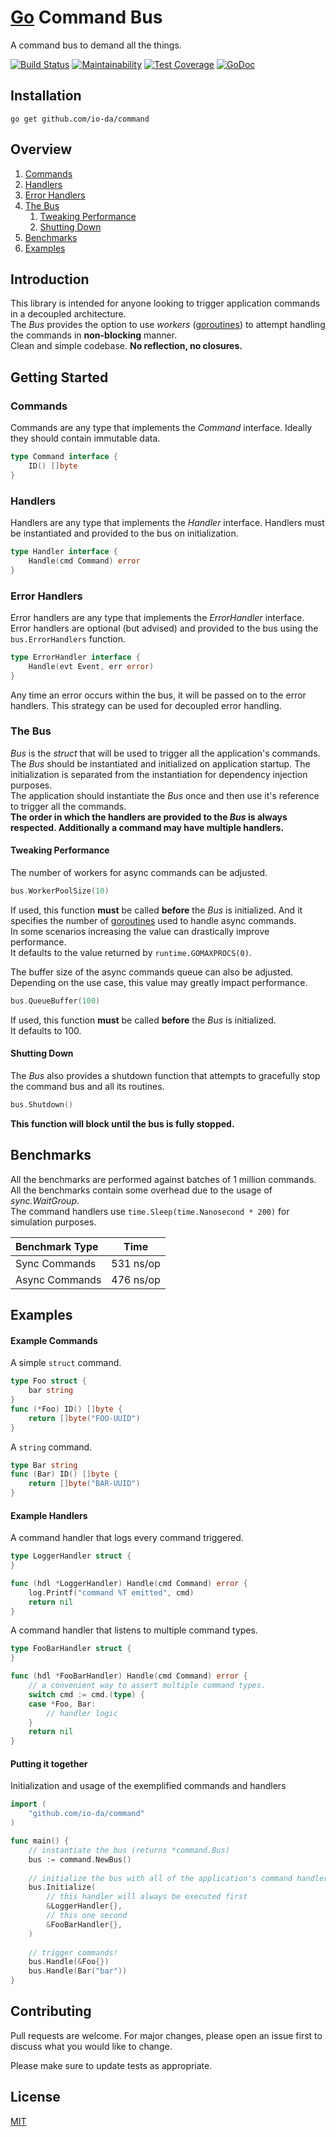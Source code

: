 # [Go](https://golang.org/) Command Bus
A command bus to demand all the things.  

[![Build Status](https://travis-ci.org/io-da/command.svg?branch=master)](https://travis-ci.org/io-da/command)
[![Maintainability](https://api.codeclimate.com/v1/badges/320d3b5a036178276900/maintainability)](https://codeclimate.com/github/io-da/command/maintainability)
[![Test Coverage](https://api.codeclimate.com/v1/badges/320d3b5a036178276900/test_coverage)](https://codeclimate.com/github/io-da/command/test_coverage)
[![GoDoc](https://godoc.org/github.com/io-da/command?status.svg)](https://godoc.org/github.com/io-da/command)

## Installation
``` go get github.com/io-da/command ```

## Overview
1. [Commands](#Commands)
2. [Handlers](#Handlers)
3. [Error Handlers](#Error-Handlers)
4. [The Bus](#The-Bus)  
   1. [Tweaking Performance](#Tweaking-Performance)  
   2. [Shutting Down](#Shutting-Down)  
5. [Benchmarks](#Benchmarks)
6. [Examples](#Examples)

## Introduction
This library is intended for anyone looking to trigger application commands in a decoupled architecture.  
The _Bus_ provides the option to use _workers_ ([goroutines](https://gobyexample.com/goroutines)) to attempt handling the commands in **non-blocking** manner.  
Clean and simple codebase. **No reflection, no closures.**

## Getting Started

### Commands
Commands are any type that implements the _Command_ interface. Ideally they should contain immutable data.  
```go
type Command interface {
    ID() []byte
}
```

### Handlers
Handlers are any type that implements the _Handler_ interface. Handlers must be instantiated and provided to the bus on initialization.    
```go
type Handler interface {
    Handle(cmd Command) error
}
```

### Error Handlers
Error handlers are any type that implements the _ErrorHandler_ interface. Error handlers are optional (but advised) and provided to the bus using the ```bus.ErrorHandlers``` function.  
```go
type ErrorHandler interface {
    Handle(evt Event, err error)
}
```
Any time an error occurs within the bus, it will be passed on to the error handlers. This strategy can be used for decoupled error handling.

### The Bus
_Bus_ is the _struct_ that will be used to trigger all the application's commands.  
The _Bus_ should be instantiated and initialized on application startup. The initialization is separated from the instantiation for dependency injection purposes.  
The application should instantiate the _Bus_ once and then use it's reference to trigger all the commands.  
**The order in which the handlers are provided to the _Bus_ is always respected. Additionally a command may have multiple handlers.**

#### Tweaking Performance
The number of workers for async commands can be adjusted.
```go
bus.WorkerPoolSize(10)
```
If used, this function **must** be called **before** the _Bus_ is initialized. And it specifies the number of [goroutines](https://gobyexample.com/goroutines) used to handle async commands.  
In some scenarios increasing the value can drastically improve performance.  
It defaults to the value returned by ```runtime.GOMAXPROCS(0)```.  
  
The buffer size of the async commands queue can also be adjusted.  
Depending on the use case, this value may greatly impact performance.
```go
bus.QueueBuffer(100)
```
If used, this function **must** be called **before** the _Bus_ is initialized.  
It defaults to 100.  

#### Shutting Down
The _Bus_ also provides a shutdown function that attempts to gracefully stop the command bus and all its routines.
```go
bus.Shutdown()
```  
**This function will block until the bus is fully stopped.**

## Benchmarks
All the benchmarks are performed against batches of 1 million commands.  
All the benchmarks contain some overhead due to the usage of _sync.WaitGroup_.  
The command handlers use ```time.Sleep(time.Nanosecond * 200)``` for simulation purposes.  

| Benchmark Type | Time |
| :--- | :---: |
| Sync Commands | 531 ns/op |
| Async Commands | 476 ns/op |

## Examples

#### Example Commands
A simple ```struct``` command.
```go
type Foo struct {
    bar string
}
func (*Foo) ID() []byte {
    return []byte("FOO-UUID")
}
```

A ```string``` command.
```go
type Bar string
func (Bar) ID() []byte {
    return []byte("BAR-UUID")
}
```

#### Example Handlers
A command handler that logs every command triggered.
```go
type LoggerHandler struct {
}

func (hdl *LoggerHandler) Handle(cmd Command) error {
    log.Printf("command %T emitted", cmd)
    return nil
}
```

A command handler that listens to multiple command types.
```go
type FooBarHandler struct {
}

func (hdl *FooBarHandler) Handle(cmd Command) error {
    // a convenient way to assert multiple command types.
    switch cmd := cmd.(type) {
    case *Foo, Bar:
        // handler logic
    }
    return nil
}
```

#### Putting it together
Initialization and usage of the exemplified commands and handlers
```go
import (
    "github.com/io-da/command"
)

func main() {
    // instantiate the bus (returns *command.Bus)
    bus := command.NewBus()
    
    // initialize the bus with all of the application's command handlers
    bus.Initialize(
        // this handler will always be executed first
        &LoggerHandler{},
        // this one second
        &FooBarHandler{},
    )
    
    // trigger commands!
    bus.Handle(&Foo{})
    bus.Handle(Bar("bar"))
}
```

## Contributing
Pull requests are welcome. For major changes, please open an issue first to discuss what you would like to change.

Please make sure to update tests as appropriate.

## License
[MIT](https://choosealicense.com/licenses/mit/)